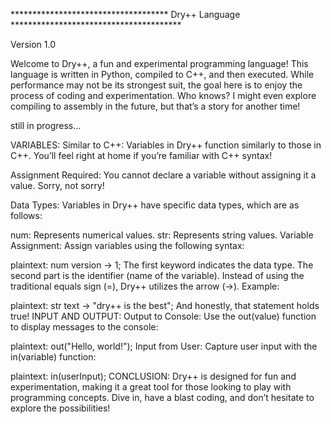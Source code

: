 ************************************ Dry++ Language ***************************************

Version 1.0

Welcome to Dry++, a fun and experimental programming language! This language is written in Python, compiled to C++, and then executed. While performance may not be its strongest suit, the goal here is to enjoy the process of coding and experimentation. Who knows? I might even explore compiling to assembly in the future, but that’s a story for another time!

still in progress...

VARIABLES:
Similar to C++:
Variables in Dry++ function similarly to those in C++. You’ll feel right at home if you’re familiar with C++ syntax!

Assignment Required:
You cannot declare a variable without assigning it a value. Sorry, not sorry!

Data Types:
Variables in Dry++ have specific data types, which are as follows:

num: Represents numerical values.
str: Represents string values.
Variable Assignment:
Assign variables using the following syntax:

plaintext:
num version -> 1;
The first keyword indicates the data type.
The second part is the identifier (name of the variable).
Instead of using the traditional equals sign (=), Dry++ utilizes the arrow (->).
Example:

plaintext:
str text -> "dry++ is the best";
And honestly, that statement holds true!
INPUT AND OUTPUT:
Output to Console: Use the out(value) function to display messages to the console:

plaintext:
out("Hello, world!");
Input from User: Capture user input with the in(variable) function:

plaintext:
in(userInput);
CONCLUSION:
Dry++ is designed for fun and experimentation, making it a great tool for those looking to play with programming concepts. Dive in, have a blast coding, and don’t hesitate to explore the possibilities!
